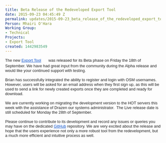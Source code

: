 ```yaml
---
title: Beta Release of the Redeveloped Export Tool
date: 2015-09-23 04:45:49 Z
permalink: updates/2015-09-23_beta_release_of_the_redeveloped_export_tool
Person: Mhairi O'Hara
Working Group:
- Technical
Projects:
- Export Tool
created: 1442983549
---
```


<div style="color: #222222; font-family: arial, sans-serif; font-size: 12.8px; line-height: normal;">The new&nbsp;<a style="color: #1155cc;" href="http://hot.geoweb.io/en/" target="_blank">Export Tool</a><div style="position: relative; visibility: visible; margin-left: 4px; padding-bottom: 2px; cursor: pointer; display: inline-block; width: 16px; height: 16px; background: url('chrome-extension://bhmmomiinigofkjcapegjjndpbikblnp/skin/fusion/16_16/plain/r0.png') 100% 50% no-repeat;">&nbsp;</div>&nbsp;was released for its Beta phase on Friday the 18th of September. We have had great input from the community during the Alpha release and would like your continued support with testing.&nbsp;</div><div style="color: #222222; font-family: arial, sans-serif; font-size: 12.8px; line-height: normal;">&nbsp;</div><div style="color: #222222; font-family: arial, sans-serif; font-size: 12.8px; line-height: normal;">Brian has successfully integrated the ability to register and login with OSM usernames. However, users will be asked for an email address when they first sign up, as this will be used to send a link for newly created exports once they are completed and ready for download.</div><div style="color: #222222; font-family: arial, sans-serif; font-size: 12.8px; line-height: normal;">&nbsp;</div><div style="color: #222222; font-family: arial, sans-serif; font-size: 12.8px; line-height: normal;">We are currently working on migrating the development version to the HOT servers this week with the assistance of Drazen our systems administrator.&nbsp; The Live release date is still scheduled for Monday the 28th of September.</div><div style="color: #222222; font-family: arial, sans-serif; font-size: 12.8px; line-height: normal;">&nbsp;</div><div style="color: #222222; font-family: arial, sans-serif; font-size: 12.8px; line-height: normal;">Please continue to contribute to its development and record any issues or queries you may have on the dedicated&nbsp;<a style="color: #1155cc;" href="https://github.com/hotosm/osm-export-tool2/issues" target="_blank">GitHub</a>&nbsp;<div style="position: absolute; visibility: hidden; cursor: pointer; display: inline-block; width: 16px; height: 16px;">&nbsp;</div>repository. We are very excited about the release and hope that the users experience not only a more robust tool from the redevelopment, but a much more efficient and intuitive process as well.&nbsp;</div><p>&nbsp;</p>
